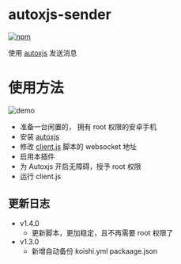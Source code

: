 # autoxjs-sender

[![npm](https://img.shields.io/npm/v/koishi-plugin-autoxjs-sender?style=flat-square)](https://www.npmjs.com/package/koishi-plugin-autoxjs-sender)

使用 [autoxjs](https://github.com/kkevsekk1/AutoX) 发送消息
# 使用方法
![demo](https://raw.githubusercontent.com/initialencounter/mykoishi/neat/plugins/Adapter/autoxjs-sender/demo.gif)

- 准备一台闲置的， 拥有 root 权限的安卓手机
- 安装 [autoxjs](https://github.com/kkevsekk1/AutoX)
- 修改 [client.js](https://raw.githubusercontent.com/initialencounter/mykoishi/master/autoxjs-server/lib/client.js) 脚本的 websocket 地址
- 启用本插件
- 为 Autoxjs 开启无障碍，授予 root 权限
- 运行 client.js

## 更新日志
- v1.4.0
    - 更新脚本，更加稳定，且不再需要 root 权限了
- v1.3.0
    - 新增自动备份 koishi.yml packaage.json